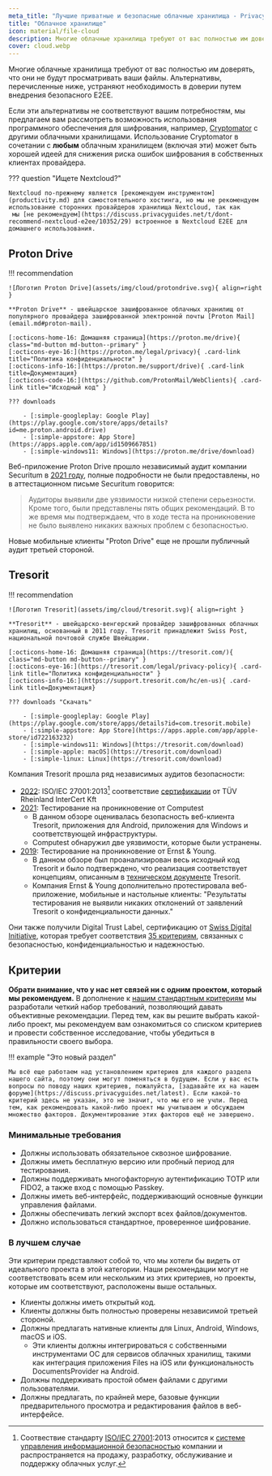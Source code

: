 ```yaml
---
meta_title: "Лучшие приватные и безопасные облачные хранилища - Privacy Guides"
title: "Облачное хранилище"
icon: material/file-cloud
description: Многие облачные хранилища требуют от вас полностью им доверять, что они не будут просматривать ваши файлы. Это приватные альтернативы!
cover: cloud.webp
---
```


Многие облачные хранилища требуют от вас полностью им доверять, что они не будут просматривать ваши файлы. Альтернативы, перечисленные ниже, устраняют необходимость в доверии путем внедрения безопасного E2EE.

Если эти альтернативы не соответствуют вашим потребностям, мы предлагаем вам рассмотреть возможность использования программного обеспечения для шифрования, например, [Cryptomator](encryption.md#cryptomator-cloud) с другими облачными хранилищами. Использование Cryptomator в сочетании с **любым** облачным хранилищем (включая эти) может быть хорошей идеей для снижения риска ошибок шифрования в собственных клиентах провайдера.

??? question "Ищете Nextcloud?"

    Nextcloud по-прежнему является [рекомендуем инструментом](productivity.md) для самостоятельного хостинга, но мы не рекомендуем использование сторонних провайдеров хранилища Nextcloud, так как 
     мы [не рекомендуем](https://discuss.privacyguides.net/t/dont-recommend-nextcloud-e2ee/10352/29) встроенное в Nextcloud E2EE для домашнего использования.

## Proton Drive

!!! recommendation

    ![Логотип Proton Drive](assets/img/cloud/protondrive.svg){ align=right }
    
    **Proton Drive** - швейцарское зашифрованное облачных хранилищ от популярного провайдера зашифрованной электронной почты [Proton Mail](email.md#proton-mail).
    
    [:octicons-home-16: Домашняя страница](https://proton.me/drive){ class="md-button md-button--primary" }
    [:octicons-eye-16:](https://proton.me/legal/privacy){ .card-link title="Политика конфиденциальности" }
    [:octicons-info-16:](https://proton.me/support/drive){ .card-link title=Документация}
    [:octicons-code-16:](https://github.com/ProtonMail/WebClients){ .card-link title="Исходный код" }
    
    ??? downloads
    
        - [:simple-googleplay: Google Play](https://play.google.com/store/apps/details?id=me.proton.android.drive)
        - [:simple-appstore: App Store](https://apps.apple.com/app/id1509667851)
        - [:simple-windows11: Windows](https://proton.me/drive/download)

Веб-приложение Proton Drive прошло независимый аудит компании Securitum в [2021 году](https://proton.me/blog/security-audit-all-proton-apps), полные подробности не были предоставлены, но в аттестационном письме Securitum говорится:

> Аудиторы выявили две уязвимости низкой степени серьезности. Кроме того, были представлены пять общих рекомендаций. В то же время мы подтверждаем, что в ходе теста на проникновение не было выявлено никаких важных проблем с безопасностью.

Новые мобильные клиенты "Proton Drive" еще не прошли публичный аудит третьей стороной.

## Tresorit

!!! recommendation

    ![Логотип Tresorit](assets/img/cloud/tresorit.svg){ align=right }
    
    **Tresorit** - швейцарско-венгерский провайдер зашифрованных облачных хранилищ, основанный в 2011 году. Tresorit принадлежит Swiss Post, национальной почтовой службе Швейцарии.
    
    [:octicons-home-16: Домашняя страница](https://tresorit.com/){ class="md-button md-button--primary" }
    [:octicons-eye-16:](https://tresorit.com/legal/privacy-policy){ .card-link title="Политика конфиденциальности" }
    [:octicons-info-16:](https://support.tresorit.com/hc/en-us){ .card-link title=Документация}
    
    ??? downloads "Скачать"
    
        - [:simple-googleplay: Google Play](https://play.google.com/store/apps/details?id=com.tresorit.mobile)
        - [:simple-appstore: App Store](https://apps.apple.com/app/apple-store/id722163232)
        - [:simple-windows11: Windows](https://tresorit.com/download)
        - [:simple-apple: macOS](https://tresorit.com/download)
        - [:simple-linux: Linux](https://tresorit.com/download)

Компания Tresorit прошла ряд независимых аудитов безопасности:

- [2022](https://tresorit.com/blog/tresorit-receives-iso-27001-certification/): ISO/IEC 27001:2013[^1] соответствие [сертификации](https://www.certipedia.com/quality_marks/9108644476) от TÜV Rheinland InterCert Kft
- [2021](https://tresorit.com/blog/fresh-penetration-testing-confirms-tresorit-security/): Тестирование на проникновение от Computest
    - В данном обзоре оценивалась безопасность веб-клиента Tresorit, приложения для Android, приложения для Windows и соответствующей инфраструктуры.
    - Computest обнаружил две уязвимости, которые были устранены.
- [2019](https://tresorit.com/blog/ernst-young-review-verifies-tresorits-security-architecture/): Тестирование на проникновение от Ernst & Young.
    - В данном обзоре был проанализирован весь исходный код Tresorit и было подтверждено, что реализация соответствует концепциям, описанным в [техническом документе](https://prodfrontendcdn.azureedge.net/202208011608/tresorit-encryption-whitepaper.pdf) Tresorit.
    - Компания Ernst & Young дополнительно протестировала веб-приложение, мобильные и настольные клиенты: "Результаты тестирования не выявили никаких отклонений от заявлений Tresorit о конфиденциальности данных."

Они также получили Digital Trust Label, сертификацию от [Swiss Digital Initiative](https://www.swiss-digital-initiative.org/digital-trust-label/), которая требует соответствия [35 критериям](https://digitaltrust-label.swiss/criteria/), связанных с безопасностью, конфиденциальностью и надежностью.

## Критерии

**Обрати внимание, что у нас нет связей ни с одним проектом, который мы рекомендуем.** В дополнение к [нашим стандартным критериям](about/criteria.md) мы разработали четкий набор требований, позволяющий давать объективные рекомендации. Перед тем, как вы решите выбрать какой-либо проект, мы рекомендуем вам ознакомиться со списком критериев и провести собственное исследование, чтобы убедиться в правильности своего выбора.

!!! example "Это новый раздел"

    Мы всё еще работаем над установлением критериев для каждого раздела нашего сайта, поэтому они могут поменяться в будущем. Если у вас есть вопросы по поводу наших критериев, пожалуйста, [задавайте их на нашем форуме](https://discuss.privacyguides.net/latest). Если какой-то критерий здесь не указан, это не значит, что мы его не учли. Перед тем, как рекомендовать какой-либо проект мы учитываем и обсуждаем множество факторов. Документирование этих факторов ещё не завершено.

### Минимальные требования

- Должны использовать обязательное сквозное шифрование.
- Должны иметь бесплатную версию или пробный период для тестирования.
- Должны поддерживать многофакторную аутентификацию TOTP или FIDO2, а также вход с помощью Passkey.
- Должны иметь веб-интерфейс, поддерживающий основные функции управления файлами.
- Должны обеспечивать легкий экспорт всех файлов/документов.
- Должно использоваться стандартное, проверенное шифрование.

### В лучшем случае

Эти критерии представляют собой то, что мы хотели бы видеть от идеального проекта в этой категории. Наши рекомендации могут не соответствовать всем или нескольким из этих критериев, но проекты, которые им соответствуют, расположены выше остальных.

- Клиенты должны иметь открытый код.
- Клиенты должны быть полностью проверены независимой третьей стороной.
- Должны предлагать нативные клиенты для Linux, Android, Windows, macOS и iOS.
    - Эти клиенты должны интегрироваться с собственными инструментами ОС для сервисов облачных хранилищ, такими как интеграция приложения Files на iOS или функциональность DocumentsProvider на Android.
- Должны поддерживать простой обмен файлами с другими пользователями.
- Должны предлагать, по крайней мере, базовые функции предварительного просмотра и редактирования файлов в веб-интерфейсе.

[^1]: Соотвествие стандарту [ISO/IEC 27001](https://en.wikipedia.org/wiki/ISO/IEC_27001):2013 относится к [системе управления информационной безопасностью](https://en.wikipedia.org/wiki/Information_security_management) компании и распространяется на продажу, разработку, обслуживание и поддержку облачных услуг.
